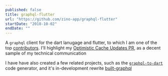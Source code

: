 ```yaml
---
published: false
title: graphql-flutter
url: "https://github.com/zino-app/graphql-flutter"
startDate: "2018-10-02"
endDate: ""
---
```


A `graphql` client for the dart lanugage and flutter, to which I am one of the top [contributors](https://github.com/zino-app/graphql-flutter/graphs/contributors).
I'll highlight my [Optimistic Cache Updates PR](https://github.com/zino-app/graphql-flutter/pull/199), as a decent sample of my technical communication

I have have also created a few related projects, such as the [`graphql-to-dart`](https://github.com/micimize/graphql-to-dart/) code generator, and it's in-development rewrite [built-graphql](https://github.com/micimize/built-graphql)
